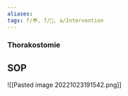 ```yaml
---
aliases: 
tags: f/⛑️, f/🔪, a/Intervention
---
```

### Thorakostomie

## SOP
![[Pasted image 20221023191542.png]]
